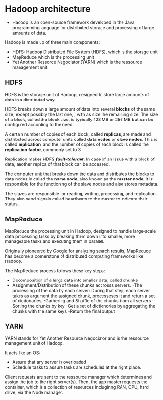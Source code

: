 # Hadoop architecture
- Hadoop is an open-source framework developed in the Java programming language for distributed storage and processing of large amounts of data.

Hadoop is made up of three main components:

- HDFS: Hadoop Distributed File System (HDFS), which is the storage unit
- MapReduce which is the processing unit
- Yet Another Ressorce Negociator (YARN) which is the ressource management unit.

## HDFS

HDFS is the storage unit of Hadoop, designed to store large amounts of data in a distributed way.

HDFS breaks down a large amount of data into several **blocks** of the same size, except possibly the last one, , with as size the remaining size. The size of a block, called the block size, is typically 128 MB or 256 MB but can be configured according to the need.

A certain number of copies of each block, called **replicas**, are made and distributed across computer units called **data nodes** or **slave nodes**. This is called **replication**, and the number of copies of each block is called the **replication factor**, commonly set to 3.

Replication makes HDFS ***fault-tolerant***: In case of an issue with a block of data, another replica of that block can be accessed.

The computer unit that breaks down the data and distributes the blocks to data nodes is called the **name node**, also known as the **master node**. It is responsible for the functioning of the slave nodes and also stores metadata.

The slaves are responsible for reading, writing, processing, and replication. They also send signals called heartbeats to the master to indicate their status.


## MapReduce

MapReduce the processing unit in Hadoop, designed to handle large-scale data processing tasks by breaking them down into smaller, more manageable tasks and executing them in parallel.

Originally pioneered by Google for analyzing search results, MapReduce has become a cornerstone of distributed computing frameworks like Hadoop.

The MapReduce process follows these key steps:


- Decomposition of a large data into smaller data, called chunks
- Assignment/Distribution of these chunks accrosss servers.
-The processing of the data by each server: During that step, each server takes as argument the assigned chunk, processeses it and return a set of dictionaries.
-Gathering and Shuffle of the chunks from all servers
-Sorting the chunks by key
-Get a set of dictionories by aggregating the chunks with the same keys
-Return the final output

## YARN

YARN stands for Yet Another Resource Negociator and is the ressource management unit of Hadoop.

It acts like an OS:

- Assure that any server is overloaded
- Schedule tasks to assure tasks are scheduled at the right place.

Client requests are sent to the ressource manager which determines and assign the job to the right server(s). Then, the app master requests the container, which is a collection of resources incluginng RAN, CPU, hard drive, via the Node manager.
